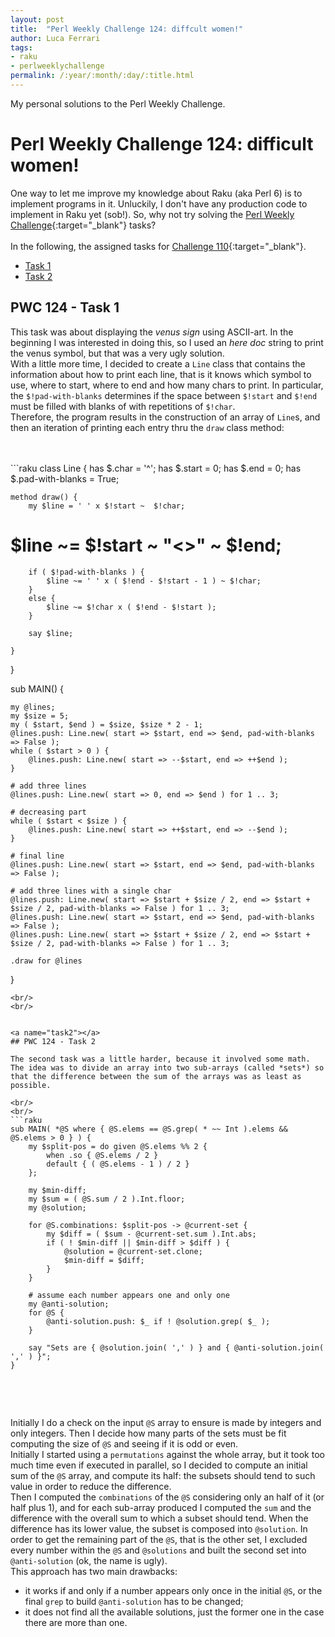 ```yaml
---
layout: post
title:  "Perl Weekly Challenge 124: diffcult women!" 
author: Luca Ferrari
tags:
- raku
- perlweeklychallenge
permalink: /:year/:month/:day/:title.html
---
```

My personal solutions to the Perl Weekly Challenge.

# Perl Weekly Challenge 124: difficult women!

One way to let me improve my knowledge about Raku (aka Perl 6) is to implement programs in it.
Unluckily, I don't have any production code to implement in Raku yet (sob!).
So, why not try solving the [Perl Weekly Challenge](https://perlweeklychallenge.org/){:target="_blank"} tasks?
<br/>
<br/>
In the following, the assigned tasks for [Challenge 110](https://perlweeklychallenge.org/blog/perl-weekly-challenge-0110/){:target="_blank"}.
<br/>
- [Task 1](#task1)
- [Task 2](#task2)



<a name="task1"></a>
## PWC 124 - Task 1

This task was about displaying the *venus sign* using ASCII-art. In the beginning I was interested in doing this, so I used an *here doc* string to print the venus symbol, but that was a very ugly solution.
<br/>
With a little more time, I decided to create a `Line` class that contains the information about how to print each line, that is it knows which symbol to use, where to start, where to end and how many chars to print. In particular, the `$!pad-with-blanks` determines if the space between `$!start` and `$!end` must be filled with blanks of with repetitions of `$!char`.
<br/>
Therefore, the program results in the construction of an array of `Line`s, and then an iteration of printing each entry thru the `draw` class method:

<br/>
<br/>
```raku
class Line {
    has $.char = '^';
    has $.start = 0;
    has $.end   = 0;
    has $.pad-with-blanks = True;

    method draw() {
        my $line = ' ' x $!start ~  $!char;
#        $line ~= $!start ~ "<>" ~ $!end;
        if ( $!pad-with-blanks ) {
            $line ~= ' ' x ( $!end - $!start - 1 ) ~ $!char;
        }
        else {
            $line ~= $!char x ( $!end - $!start );
        }

        say $line;

    }
}


sub MAIN() {

    my @lines;
    my $size = 5;
    my ( $start, $end ) = $size, $size * 2 - 1;
    @lines.push: Line.new( start => $start, end => $end, pad-with-blanks => False );
    while ( $start > 0 ) {
        @lines.push: Line.new( start => --$start, end => ++$end );
    }

    # add three lines
    @lines.push: Line.new( start => 0, end => $end ) for 1 .. 3;

    # decreasing part
    while ( $start < $size ) {
        @lines.push: Line.new( start => ++$start, end => --$end );
    }

    # final line
    @lines.push: Line.new( start => $start, end => $end, pad-with-blanks => False );

    # add three lines with a single char
    @lines.push: Line.new( start => $start + $size / 2, end => $start + $size / 2, pad-with-blanks => False ) for 1 .. 3;
    @lines.push: Line.new( start => $start, end => $end, pad-with-blanks => False );
    @lines.push: Line.new( start => $start + $size / 2, end => $start + $size / 2, pad-with-blanks => False ) for 1 .. 3;

    .draw for @lines

}

```
<br/>
<br/>


<a name="task2"></a>
## PWC 124 - Task 2

The second task was a little harder, because it involved some math.
The idea was to divide an array into two sub-arrays (called *sets*) so that the difference between the sum of the arrays was as least as possible.

<br/>
<br/>
```raku
sub MAIN( *@S where { @S.elems == @S.grep( * ~~ Int ).elems && @S.elems > 0 } ) {
    my $split-pos = do given @S.elems %% 2 {
        when .so { @S.elems / 2 }
        default { ( @S.elems - 1 ) / 2 }
    };

    my $min-diff;
    my $sum = ( @S.sum / 2 ).Int.floor;
    my @solution;

    for @S.combinations: $split-pos -> @current-set {
        my $diff = ( $sum - @current-set.sum ).Int.abs;
        if ( ! $min-diff || $min-diff > $diff ) {
            @solution = @current-set.clone;
            $min-diff = $diff;
        }
    }

    # assume each number appears one and only one
    my @anti-solution;
    for @S {
        @anti-solution.push: $_ if ! @solution.grep( $_ );
    }

    say "Sets are { @solution.join( ',' ) } and { @anti-solution.join( ',' ) }";
}


```
<br/>
<br/>
 
 Initially I do a check on the input `@S` array to ensure is made by integers and only integers. Then I decide how many parts of the sets must be fit computing the size of `@S` and seeing if it is odd or even.
 <br/>
 Initially I started using a `permutations` against the whole array, but it took too much time even if executed in parallel, so I decided to compute an initial sum of the `@S` array, and compute its half: the subsets should tend to such value in order to reduce the difference.
 <br/>
 Then I computed the `combinations` of the `@S` considering only an half of it (or half plus 1), and for each sub-array produced I computed the `sum` and the difference with the overall sum to which a subset should tend. When the difference has its lower value, the subset is composed into `@solution`. In order to get the remaining part of the `@S`, that is the other set, I excluded every number within the `@S` and `@solutions` and built the second set into `@anti-solution` (ok, the name is ugly).
 <br/>
 This approach has two main drawbacks:
 - it works if and only if a number appears only once in the initial `@S`, or the final `grep` to build `@anti-solution` has to be changed;
 - it does not find all the available solutions, just the former one in the case there are more than one.
